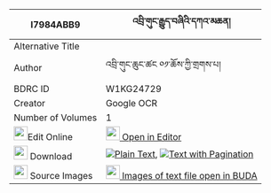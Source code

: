 |I7984ABB9|འབྲི་གུང་རྒྱུད་བཞིའི་དཀའ་མཆན། 
| --- | --- 
|Alternative Title |
|Author| འབྲི་གུང་ཆུང་ཚང ༠༡་ཆོས་ཀྱི་གྲགས་པ།
|BDRC ID | W1KG24729
|Creator | Google OCR
|Number of Volumes| 1
|<img width="25" src="https://img.icons8.com/color/25/000000/edit-property.png">Edit Online| [<img width="25" src="https://avatars.githubusercontent.com/u/45091458?s=200&v=4"> Open in Editor](http://editor.openpecha.org/I7984ABB9)
|<img width="25" src="https://img.icons8.com/fluent/48/000000/download-2.png"/>  Download | [![](https://img.icons8.com/color/20/000000/txt.png)Plain Text](https://github.com/Openpecha/I7984ABB9/releases/download/v1/drigung_gyu_shyi_i_ka_chen_plain_I7984ABB9.zip), [![](https://img.icons8.com/color/20/000000/txt.png)Text with Pagination](https://github.com/Openpecha/I7984ABB9/releases/download/v1/drigung_gyu_shyi_i_ka_chen_pages_I7984ABB9.zip)
|<img width="25" src="https://img.icons8.com/plasticine/100/000000/pictures-folder.png"/>  Source Images | [<img width="25" src="https://library.bdrc.io/icons/BUDA-small.svg"> Images of text file open in BUDA](https://library.bdrc.io/show/bdr:W1KG24729)